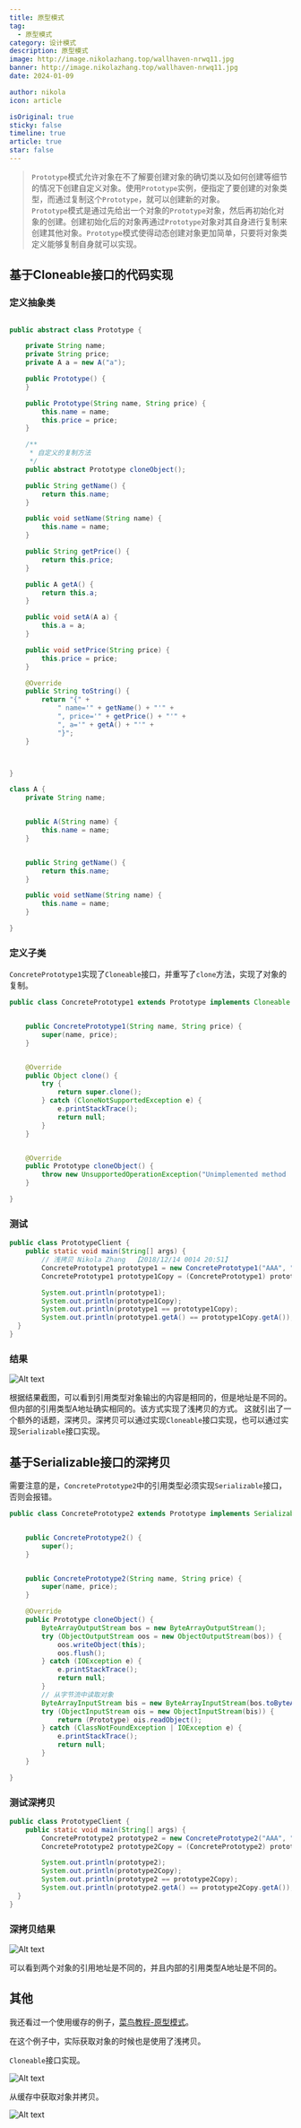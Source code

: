 ```yaml
---
title: 原型模式
tag:
  - 原型模式
category: 设计模式
description: 原型模式
image: http://image.nikolazhang.top/wallhaven-nrwq11.jpg
banner: http://image.nikolazhang.top/wallhaven-nrwq11.jpg
date: 2024-01-09

author: nikola
icon: article

isOriginal: true
sticky: false
timeline: true
article: true
star: false
---
```


> `Prototype`模式允许对象在不了解要创建对象的确切类以及如何创建等细节的情况下创建自定义对象。使用`Prototype`实例，便指定了要创建的对象类型，而通过复制这个`Prototype`，就可以创建新的对象。  
> `Prototype`模式是通过先给出一个对象的`Prototype`对象，然后再初始化对象的创建。创建初始化后的对象再通过`Prototype`对象对其自身进行复制来创建其他对象。`Prototype`模式使得动态创建对象更加简单，只要将对象类定义能够复制自身就可以实现。

## 基于Cloneable接口的代码实现

### 定义抽象类

```java

public abstract class Prototype {

    private String name;
    private String price;
    private A a = new A("a");

    public Prototype() {
    }

    public Prototype(String name, String price) {
        this.name = name;
        this.price = price;
    }

    /**
     * 自定义的复制方法
     */
    public abstract Prototype cloneObject();

    public String getName() {
        return this.name;
    }

    public void setName(String name) {
        this.name = name;
    }

    public String getPrice() {
        return this.price;
    }

    public A getA() {
        return this.a;
    }

    public void setA(A a) {
        this.a = a;
    }

    public void setPrice(String price) {
        this.price = price;
    }

    @Override
    public String toString() {
        return "{" +
            " name='" + getName() + "'" +
            ", price='" + getPrice() + "'" +
            ", a='" + getA() + "'" +
            "}";
    }



}

class A {
    private String name;


    public A(String name) {
        this.name = name;
    }


    public String getName() {
        return this.name;
    }

    public void setName(String name) {
        this.name = name;
    }

}

```

### 定义子类

`ConcretePrototype1`实现了`Cloneable`接口，并重写了`clone`方法，实现了对象的复制。

```java
public class ConcretePrototype1 extends Prototype implements Cloneable {


    public ConcretePrototype1(String name, String price) {
        super(name, price);
    }


    @Override
    public Object clone() {
        try {
            return super.clone();
        } catch (CloneNotSupportedException e) {
            e.printStackTrace();
            return null;
        }
    }


    @Override
    public Prototype cloneObject() {
        throw new UnsupportedOperationException("Unimplemented method 'clone'");
    }

}
```

### 测试

```java
public class PrototypeClient {
    public static void main(String[] args) {
        // 浅拷贝 Nikola Zhang  【2018/12/14 0014 20:51】
        ConcretePrototype1 prototype1 = new ConcretePrototype1("AAA", "1111");
        ConcretePrototype1 prototype1Copy = (ConcretePrototype1) prototype1.clone();

        System.out.println(prototype1);
        System.out.println(prototype1Copy);
        System.out.println(prototype1 == prototype1Copy);
        System.out.println(prototype1.getA() == prototype1Copy.getA());
  }
}


```

### 结果

![Alt text](images/image.png)

根据结果截图，可以看到引用类型对象输出的内容是相同的，但是地址是不同的。但内部的引用类型A地址确实相同的。该方式实现了浅拷贝的方式。
这就引出了一个额外的话题，深拷贝。深拷贝可以通过实现`Cloneable`接口实现，也可以通过实现`Serializable`接口实现。

## 基于Serializable接口的深拷贝

需要注意的是，`ConcretePrototype2`中的引用类型必须实现`Serializable`接口，否则会报错。

```java
public class ConcretePrototype2 extends Prototype implements Serializable {


    public ConcretePrototype2() {
        super();
    }


    public ConcretePrototype2(String name, String price) {
        super(name, price);
    }

    @Override
    public Prototype cloneObject() {
        ByteArrayOutputStream bos = new ByteArrayOutputStream();
        try (ObjectOutputStream oos = new ObjectOutputStream(bos)) {
            oos.writeObject(this);
            oos.flush();
        } catch (IOException e) {
            e.printStackTrace();
            return null;
        }
        // 从字节流中读取对象
        ByteArrayInputStream bis = new ByteArrayInputStream(bos.toByteArray());
        try (ObjectInputStream ois = new ObjectInputStream(bis)) {
            return (Prototype) ois.readObject();
        } catch (ClassNotFoundException | IOException e) {
            e.printStackTrace();
            return null;
        }
    }

}

```

### 测试深拷贝

```java
public class PrototypeClient {
    public static void main(String[] args) {
        ConcretePrototype2 prototype2 = new ConcretePrototype2("AAA", "1111");
        ConcretePrototype2 prototype2Copy = (ConcretePrototype2) prototype2.cloneObject();

        System.out.println(prototype2);
        System.out.println(prototype2Copy);
        System.out.println(prototype2 == prototype2Copy);
        System.out.println(prototype2.getA() == prototype2Copy.getA());
  }
}

```

### 深拷贝结果

![Alt text](images/image-1.png)

可以看到两个对象的引用地址是不同的，并且内部的引用类型A地址是不同的。

## 其他

我还看过一个使用缓存的例子，[菜鸟教程-原型模式](https://www.runoob.com/design-pattern/prototype-pattern.html)。

在这个例子中，实际获取对象的时候也是使用了浅拷贝。

`Cloneable`接口实现。

![Alt text](images/image-2.png)

从缓存中获取对象并拷贝。

![Alt text](images/image-3.png)
